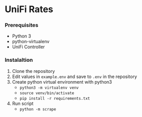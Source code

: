 # UniFi Rates

### Prerequisites 
* Python 3
* python-virtualenv
* UniFi Controller

### Instalaltion
1. Clone the repository
2. Edit values in `example.env` and save to `.env` in the repository
3. Create python virtual environment with python3
    * `python3 -m virtualenv venv`
    * `source venv/bin/activate`
    * `pip install -r requirements.txt`
4. Run script
    * `python -m scrape`
    